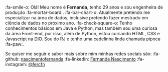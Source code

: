 :fa-smile-o: Olá! Meu nome é **Fernanda**, tenho 29 anos e sou engenheira de produção :fa-mortar-board:.
:fa-bar-chart-o: Atualmente pretendo me especializar na área de dados, inclusive pretendo fazer mestrado em ciência de dados no próximo ano.
:fa-check-square-o: Tenho conhecimentos básicos em Java e Python, mas também sou uma curiosa da área Front-end, por isso, além de Python, estou cursando HTML, CSS e Javascript na [DIO](http://https://www.dio.me/en "DIO").
Sou do RJ e tenho uma cadelinha linda chamada pipoca :fa-paw:.

Se quiser me seguir e saber mais sobre mim minhas redes sociais são:
:fa-github: [nascimentofernanda](http://https://github.com/nascimentofernanda "nascimentofernanda")
:fa-linkedin: [Fernanda Nascimento](http://https://www.linkedin.com/in/fernanda-nascimento-a8b3666b/ "Fernanda Nascimento")
:fa-instagram: [@fercfn](http://instagram.com/fercfn "@fercfn")